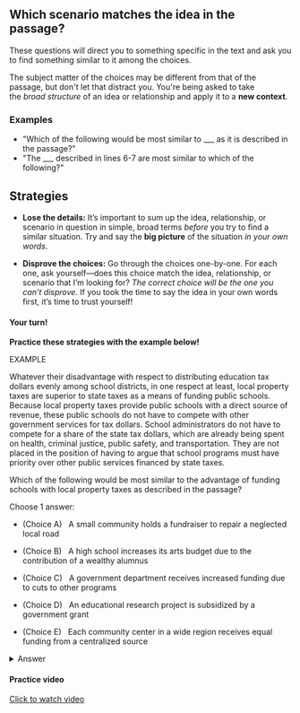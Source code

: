 ## Which scenario matches the idea in the passage?

These questions will direct you to something specific in the text and ask you to find something similar to it among the choices. 

The subject matter of the choices may be different from that of the passage, but don't let that distract you. You're being asked to take the *broad structure* of an idea or relationship and apply it to a **new context**.



### Examples

- "Which of the following would be most similar to ___ as it is described in the passage?"
- "The ___ described in lines 6-7 are most similar to which of the following?"

## Strategies

- **Lose the details:** It’s important to sum up the idea, relationship, or scenario in question in simple, broad terms *before* you try to find a similar situation. Try and say the **big picture** of the situation *in your own words*.

- **Disprove the choices:** Go through the choices one-by-one. For each one, ask yourself—does this choice match the idea, relationship, or scenario that I’m looking for? *The correct choice will be the one you can’t disprove.* If you took the time to say the idea in your own words first, it’s time to trust yourself!



#### Your turn!

**Practice these strategies with the example below!**

EXAMPLE

Whatever their disadvantage with respect to distributing education tax dollars evenly among school districts, in one respect at least, local property taxes are superior to state taxes as a means of funding public schools. Because local property taxes provide public schools with a direct source of revenue, these public schools do not have to compete with other government services for tax dollars. School administrators do not have to compete for a share of the state tax dollars, which are already being spent on health, criminal justice, public safety, and transportation. They are not placed in the position of having to argue that school programs must have priority over other public services financed by state taxes. 

Which of the following would be most similar to the advantage of funding schools with local property taxes as described in the passage?



Choose 1 answer:

- (Choice A)   A small community holds a fundraiser to repair a neglected local road

- (Choice B)   A high school increases its arts budget due to the contribution of a wealthy alumnus

- (Choice C)   A government department receives increased funding due to cuts to other programs

- (Choice D)   An educational research project is subsidized by a government grant

- (Choice E)   Each community center in a wide region receives equal funding from a centralized source
  
  

<details>
  <summary>Answer</summary>
  The correct answer is C

  Explain in detail 

- Choice A: This contradicts information in the passage, which indicates that women were members of temperance and abolitionist societies.
- Choice B: While this might be a true statement, the passage provides no information about the specific views of the women.
- Choice C: This is the best choice. The last sentence states that women formed their own reform societies because they were “denied leadership and the right to speak out” in the societies to which they already belonged.
- Choice D: This might be a true statement, but the passage provides no information about the specific views of the women.
- Choice E: The passage provides no information about the specific views of the women. "Political motives" aren't mentioned.

</details>

#### Practice video

[Click to watch video](./videos/12-recognize-similar-situations.mp4)
